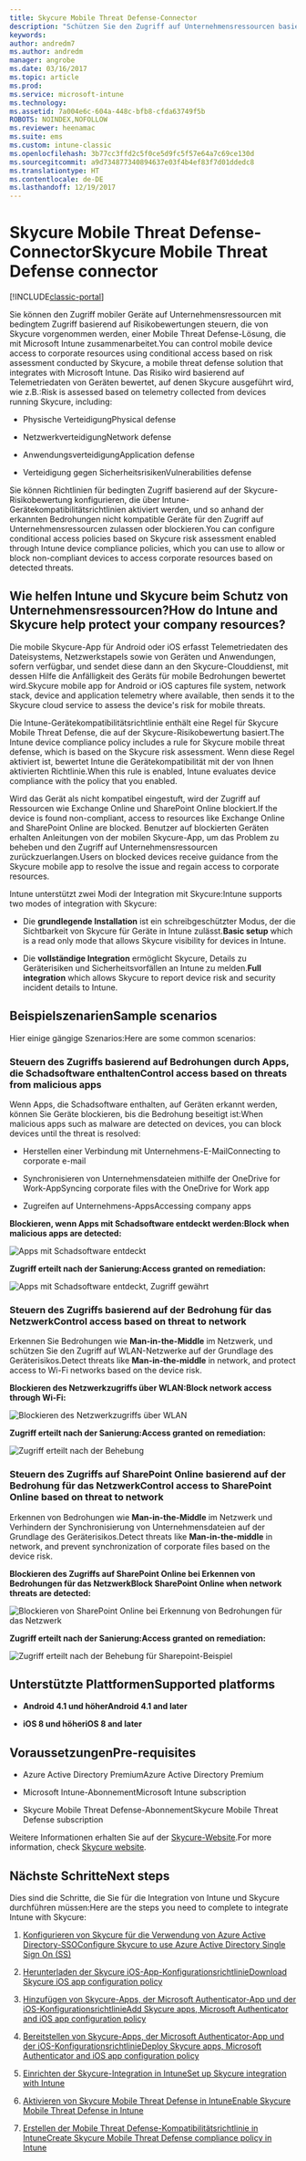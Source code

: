 ```yaml
---
title: Skycure Mobile Threat Defense-Connector
description: "Schützen Sie den Zugriff auf Unternehmensressourcen basierend auf Geräte-, Netzwerk- und Anwendungsrisiko mithilfe des Skycure Mobile Threat Defense-Connectors und Intune."
keywords: 
author: andredm7
ms.author: andredm
manager: angrobe
ms.date: 03/16/2017
ms.topic: article
ms.prod: 
ms.service: microsoft-intune
ms.technology: 
ms.assetid: 7a004e6c-604a-448c-bfb8-cfda63749f5b
ROBOTS: NOINDEX,NOFOLLOW
ms.reviewer: heenamac
ms.suite: ems
ms.custom: intune-classic
ms.openlocfilehash: 3b77cc3ffd2c5f0ce5d9fc5f57e64a7c69ce130d
ms.sourcegitcommit: a9d734877340894637e03f4b4ef83f7d01ddedc8
ms.translationtype: HT
ms.contentlocale: de-DE
ms.lasthandoff: 12/19/2017
---
```

# <a name="skycure-mobile-threat-defense-connector"></a><span data-ttu-id="310d8-103">Skycure Mobile Threat Defense-Connector</span><span class="sxs-lookup"><span data-stu-id="310d8-103">Skycure Mobile Threat Defense connector</span></span>

[!INCLUDE[classic-portal](../includes/classic-portal.md)]

<span data-ttu-id="310d8-104">Sie können den Zugriff mobiler Geräte auf Unternehmensressourcen mit bedingtem Zugriff basierend auf Risikobewertungen steuern, die von Skycure vorgenommen werden, einer Mobile Threat Defense-Lösung, die mit Microsoft Intune zusammenarbeitet.</span><span class="sxs-lookup"><span data-stu-id="310d8-104">You can control mobile device access to corporate resources using conditional access based on risk assessment conducted by Skycure, a mobile threat defense solution that integrates with Microsoft Intune.</span></span> <span data-ttu-id="310d8-105">Das Risiko wird basierend auf Telemetriedaten von Geräten bewertet, auf denen Skycure ausgeführt wird, wie z.B.:</span><span class="sxs-lookup"><span data-stu-id="310d8-105">Risk is assessed based on telemetry collected from devices running Skycure, including:</span></span>

-   <span data-ttu-id="310d8-106">Physische Verteidigung</span><span class="sxs-lookup"><span data-stu-id="310d8-106">Physical defense</span></span>

-   <span data-ttu-id="310d8-107">Netzwerkverteidigung</span><span class="sxs-lookup"><span data-stu-id="310d8-107">Network defense</span></span>

-   <span data-ttu-id="310d8-108">Anwendungsverteidigung</span><span class="sxs-lookup"><span data-stu-id="310d8-108">Application defense</span></span>

-   <span data-ttu-id="310d8-109">Verteidigung gegen Sicherheitsrisiken</span><span class="sxs-lookup"><span data-stu-id="310d8-109">Vulnerabilities defense</span></span>

<span data-ttu-id="310d8-110">Sie können Richtlinien für bedingten Zugriff basierend auf der Skycure-Risikobewertung konfigurieren, die über Intune-Gerätekompatibilitätsrichtlinien aktiviert werden, und so anhand der erkannten Bedrohungen nicht kompatible Geräte für den Zugriff auf Unternehmensressourcen zulassen oder blockieren.</span><span class="sxs-lookup"><span data-stu-id="310d8-110">You can configure conditional access policies based on Skycure risk assessment enabled through Intune device compliance policies, which you can use to allow or block non-compliant devices to access corporate resources based on detected threats.</span></span>

## <a name="how-do-intune-and-skycure-help-protect-your-company-resources"></a><span data-ttu-id="310d8-111">Wie helfen Intune und Skycure beim Schutz von Unternehmensressourcen?</span><span class="sxs-lookup"><span data-stu-id="310d8-111">How do Intune and Skycure help protect your company resources?</span></span>

<span data-ttu-id="310d8-112">Die mobile Skycure-App für Android oder iOS erfasst Telemetriedaten des Dateisystems, Netzwerkstapels sowie von Geräten und Anwendungen, sofern verfügbar, und sendet diese dann an den Skycure-Clouddienst, mit dessen Hilfe die Anfälligkeit des Geräts für mobile Bedrohungen bewertet wird.</span><span class="sxs-lookup"><span data-stu-id="310d8-112">Skycure mobile app for Android or iOS captures file system, network stack, device and application telemetry where available, then sends it to the Skycure cloud service to assess the device's risk for mobile threats.</span></span>

<span data-ttu-id="310d8-113">Die Intune-Gerätekompatibilitätsrichtlinie enthält eine Regel für Skycure Mobile Threat Defense, die auf der Skycure-Risikobewertung basiert.</span><span class="sxs-lookup"><span data-stu-id="310d8-113">The Intune device compliance policy includes a rule for Skycure mobile threat defense, which is based on the Skycure risk assessment.</span></span> <span data-ttu-id="310d8-114">Wenn diese Regel aktiviert ist, bewertet Intune die Gerätekompatibilität mit der von Ihnen aktivierten Richtlinie.</span><span class="sxs-lookup"><span data-stu-id="310d8-114">When this rule is enabled, Intune evaluates device compliance with the policy that you enabled.</span></span>

<span data-ttu-id="310d8-115">Wird das Gerät als nicht kompatibel eingestuft, wird der Zugriff auf Ressourcen wie Exchange Online und SharePoint Online blockiert.</span><span class="sxs-lookup"><span data-stu-id="310d8-115">If the device is found non-compliant, access to resources like Exchange Online and SharePoint Online are blocked.</span></span> <span data-ttu-id="310d8-116">Benutzer auf blockierten Geräten erhalten Anleitungen von der mobilen Skycure-App, um das Problem zu beheben und den Zugriff auf Unternehmensressourcen zurückzuerlangen.</span><span class="sxs-lookup"><span data-stu-id="310d8-116">Users on blocked devices receive guidance from the Skycure mobile app to resolve the issue and regain access to corporate resources.</span></span>

<span data-ttu-id="310d8-117">Intune unterstützt zwei Modi der Integration mit Skycure:</span><span class="sxs-lookup"><span data-stu-id="310d8-117">Intune supports two modes of integration with Skycure:</span></span>

-   <span data-ttu-id="310d8-118">Die **grundlegende Installation** ist ein schreibgeschützter Modus, der die Sichtbarkeit von Skycure für Geräte in Intune zulässt.</span><span class="sxs-lookup"><span data-stu-id="310d8-118">**Basic setup** which is a read only mode that allows Skycure visibility for devices in Intune.</span></span>

-   <span data-ttu-id="310d8-119">Die **vollständige Integration** ermöglicht Skycure, Details zu Geräterisiken und Sicherheitsvorfällen an Intune zu melden.</span><span class="sxs-lookup"><span data-stu-id="310d8-119">**Full integration** which allows Skycure to report device risk and security incident details to Intune.</span></span>

## <a name="sample-scenarios"></a><span data-ttu-id="310d8-120">Beispielszenarien</span><span class="sxs-lookup"><span data-stu-id="310d8-120">Sample scenarios</span></span>

<span data-ttu-id="310d8-121">Hier einige gängige Szenarios:</span><span class="sxs-lookup"><span data-stu-id="310d8-121">Here are some common scenarios:</span></span>

### <a name="control-access-based-on-threats-from-malicious-apps"></a><span data-ttu-id="310d8-122">Steuern des Zugriffs basierend auf Bedrohungen durch Apps, die Schadsoftware enthalten</span><span class="sxs-lookup"><span data-stu-id="310d8-122">Control access based on threats from malicious apps</span></span>

<span data-ttu-id="310d8-123">Wenn Apps, die Schadsoftware enthalten, auf Geräten erkannt werden, können Sie Geräte blockieren, bis die Bedrohung beseitigt ist:</span><span class="sxs-lookup"><span data-stu-id="310d8-123">When malicious apps such as malware are detected on devices, you can block devices until the threat is resolved:</span></span>

-   <span data-ttu-id="310d8-124">Herstellen einer Verbindung mit Unternehmens-E-Mail</span><span class="sxs-lookup"><span data-stu-id="310d8-124">Connecting to corporate e-mail</span></span>

-   <span data-ttu-id="310d8-125">Synchronisieren von Unternehmensdateien mithilfe der OneDrive for Work-App</span><span class="sxs-lookup"><span data-stu-id="310d8-125">Syncing corporate files with the OneDrive for Work app</span></span>

-   <span data-ttu-id="310d8-126">Zugreifen auf Unternehmens-Apps</span><span class="sxs-lookup"><span data-stu-id="310d8-126">Accessing company apps</span></span>

<span data-ttu-id="310d8-127">**Blockieren, wenn Apps mit Schadsoftware entdeckt werden:**</span><span class="sxs-lookup"><span data-stu-id="310d8-127">**Block when malicious apps are detected:**</span></span>

![Apps mit Schadsoftware entdeckt](../media/mtp/skycure-arch-1.png)

<span data-ttu-id="310d8-129">**Zugriff erteilt nach der Sanierung:**</span><span class="sxs-lookup"><span data-stu-id="310d8-129">**Access granted on remediation:**</span></span>

![Apps mit Schadsoftware entdeckt, Zugriff gewährt](../media/mtp/skycure-arch-2.png)

### <a name="control-access-based-on-threat-to-network"></a><span data-ttu-id="310d8-131">Steuern des Zugriffs basierend auf der Bedrohung für das Netzwerk</span><span class="sxs-lookup"><span data-stu-id="310d8-131">Control access based on threat to network</span></span>

<span data-ttu-id="310d8-132">Erkennen Sie Bedrohungen wie **Man-in-the-Middle** im Netzwerk, und schützen Sie den Zugriff auf WLAN-Netzwerke auf der Grundlage des Geräterisikos.</span><span class="sxs-lookup"><span data-stu-id="310d8-132">Detect threats like **Man-in-the-middle** in network, and protect access to Wi-Fi networks based on the device risk.</span></span>

<span data-ttu-id="310d8-133">**Blockieren des Netzwerkzugriffs über WLAN:**</span><span class="sxs-lookup"><span data-stu-id="310d8-133">**Block network access through Wi-Fi:**</span></span>

![Blockieren des Netzwerkzugriffs über WLAN](../media/mtp/skycure-arch-3.png)

<span data-ttu-id="310d8-135">**Zugriff erteilt nach der Sanierung:**</span><span class="sxs-lookup"><span data-stu-id="310d8-135">**Access granted on remediation:**</span></span>

![Zugriff erteilt nach der Behebung](../media/mtp/skycure-arch-4.png)

### <a name="control-access-to-sharepoint-online-based-on-threat-to-network"></a><span data-ttu-id="310d8-137">Steuern des Zugriffs auf SharePoint Online basierend auf der Bedrohung für das Netzwerk</span><span class="sxs-lookup"><span data-stu-id="310d8-137">Control access to SharePoint Online based on threat to network</span></span>

<span data-ttu-id="310d8-138">Erkennen von Bedrohungen wie **Man-in-the-Middle** im Netzwerk und Verhindern der Synchronisierung von Unternehmensdateien auf der Grundlage des Geräterisikos.</span><span class="sxs-lookup"><span data-stu-id="310d8-138">Detect threats like **Man-in-the-middle** in network, and prevent synchronization of corporate files based on the device risk.</span></span>

<span data-ttu-id="310d8-139">**Blockieren des Zugriffs auf SharePoint Online bei Erkennen von Bedrohungen für das Netzwerk**</span><span class="sxs-lookup"><span data-stu-id="310d8-139">**Block SharePoint Online when network threats are detected:**</span></span>

![Blockieren von SharePoint Online bei Erkennung von Bedrohungen für das Netzwerk](../media/mtp/skycure-arch-5.png)

<span data-ttu-id="310d8-141">**Zugriff erteilt nach der Sanierung:**</span><span class="sxs-lookup"><span data-stu-id="310d8-141">**Access granted on remediation:**</span></span>

![Zugriff erteilt nach der Behebung für Sharepoint-Beispiel](../media/mtp/skycure-arch-6.png)

## <a name="supported-platforms"></a><span data-ttu-id="310d8-143">Unterstützte Plattformen</span><span class="sxs-lookup"><span data-stu-id="310d8-143">Supported platforms</span></span>

-   <span data-ttu-id="310d8-144">**Android 4.1 und höher**</span><span class="sxs-lookup"><span data-stu-id="310d8-144">**Android 4.1 and later**</span></span>

-   <span data-ttu-id="310d8-145">**iOS 8 und höher**</span><span class="sxs-lookup"><span data-stu-id="310d8-145">**iOS 8 and later**</span></span>

## <a name="pre-requisites"></a><span data-ttu-id="310d8-146">Voraussetzungen</span><span class="sxs-lookup"><span data-stu-id="310d8-146">Pre-requisites</span></span>

-   <span data-ttu-id="310d8-147">Azure Active Directory Premium</span><span class="sxs-lookup"><span data-stu-id="310d8-147">Azure Active Directory Premium</span></span>

-   <span data-ttu-id="310d8-148">Microsoft Intune-Abonnement</span><span class="sxs-lookup"><span data-stu-id="310d8-148">Microsoft Intune subscription</span></span>

-   <span data-ttu-id="310d8-149">Skycure Mobile Threat Defense-Abonnement</span><span class="sxs-lookup"><span data-stu-id="310d8-149">Skycure Mobile Threat Defense subscription</span></span>

<span data-ttu-id="310d8-150">Weitere Informationen erhalten Sie auf der [Skycure-Website](https://www.skycure.com/skycure-microsoft-integration/).</span><span class="sxs-lookup"><span data-stu-id="310d8-150">For more information, check [Skycure website](https://www.skycure.com/skycure-microsoft-integration/).</span></span>

## <a name="next-steps"></a><span data-ttu-id="310d8-151">Nächste Schritte</span><span class="sxs-lookup"><span data-stu-id="310d8-151">Next steps</span></span>

<span data-ttu-id="310d8-152">Dies sind die Schritte, die Sie für die Integration von Intune und Skycure durchführen müssen:</span><span class="sxs-lookup"><span data-stu-id="310d8-152">Here are the steps you need to complete to integrate Intune with Skycure:</span></span>

1.  [<span data-ttu-id="310d8-153">Konfigurieren von Skycure für die Verwendung von Azure Active Directory-SSO</span><span class="sxs-lookup"><span data-stu-id="310d8-153">Configure Skycure to use Azure Active Directory Single Sign On (SS)</span></span>](/intune-classic/deploy-use/configure-skycure-to-use-azure-active-directory-single-sign-on)

2.  [<span data-ttu-id="310d8-154">Herunterladen der Skycure iOS-App-Konfigurationsrichtlinie</span><span class="sxs-lookup"><span data-stu-id="310d8-154">Download Skycure iOS app configuration policy</span></span>](/intune-classic/deploy-use/download-skycure-ios-app-configuration-policy)

3.  [<span data-ttu-id="310d8-155">Hinzufügen von Skycure-Apps, der Microsoft Authenticator-App und der iOS-Konfigurationsrichtlinie</span><span class="sxs-lookup"><span data-stu-id="310d8-155">Add Skycure apps, Microsoft Authenticator and iOS app configuration policy</span></span>](/intune-classic/deploy-use/add-skycure-apps-microsoft-authenticator-and-ios-app-configuration-policy)

4.  [<span data-ttu-id="310d8-156">Bereitstellen von Skycure-Apps, der Microsoft Authenticator-App und der iOS-Konfigurationsrichtlinie</span><span class="sxs-lookup"><span data-stu-id="310d8-156">Deploy Skycure apps, Microsoft Authenticator and iOS app configuration policy</span></span>](/intune-classic/deploy-use/deploy-skycure-apps-microsoft-authenticator-app-and-ios-app-configuration-policy)

5.  [<span data-ttu-id="310d8-157">Einrichten der Skycure-Integration in Intune</span><span class="sxs-lookup"><span data-stu-id="310d8-157">Set up Skycure integration with Intune</span></span>](/intune-classic/deploy-use/setup-the-skycure-integration-with-Intune)

6.  [<span data-ttu-id="310d8-158">Aktivieren von Skycure Mobile Threat Defense in Intune</span><span class="sxs-lookup"><span data-stu-id="310d8-158">Enable Skycure Mobile Threat Defense in Intune</span></span>](/intune-classic/deploy-use/enable-skycure-mobile-threat-defense-in-intune)

7.  [<span data-ttu-id="310d8-159">Erstellen der Mobile Threat Defense-Kompatibilitätsrichtlinie in Intune</span><span class="sxs-lookup"><span data-stu-id="310d8-159">Create Skycure Mobile Threat Defense compliance policy in Intune</span></span>](/intune-classic/deploy-use/create-skycure-mobile-threat-defense-compliance-policy)
